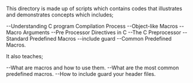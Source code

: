 This directory is made up of scripts which contains codes that illustrates and demonstrates concepts which includes;

--Understanding C program Compilation Process --Object-like Macros --Macro Arguments --Pre Processor Directives in C --The C Preprocessor --Standard Predefined Macros --include guard --Common Predefined Macros.

It also teaches;

--What are macros and how to use them. --What are the most common predefined macros. --How to include guard your header files.

